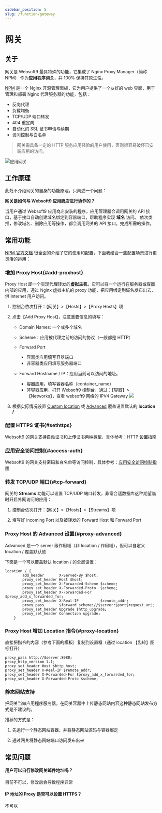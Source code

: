 ```yaml
---
sidebar_position: 5
slug: /function/gateway
---
```


# 网关

## 关于

网关是 Websoft9 最具特殊的功能，它集成了 Nginx Proxy Manager（简称 NPM） 作为**应用程序网关**，并 100% 保持其原生性。  

[NPM](https://nginxproxymanager.com/guide/) 是一个 Nginx 开源管理面板，它为用户提供了一个友好的 web 界面，用于管理和部署 Nginx 代理服务器的功能，包括：

- 反向代理
- 负载均衡
- TCP/UDP 端口转发
- 404 重定向
- 自动化的 SSL 证书申请与续期
- 访问控制与白名单

> 网关需具备一定的 HTTP 服务应用经验的用户使用，否则很容易破坏已安装应用的访问。  

![应用网关](https://libs.websoft9.com/Websoft9/DocsPicture/zh/websoft9/websoft9-gateway-dashboard.png)

## 工作原理

此处不介绍网关的自身的功能原理，只阐述一个问题：

**网关是如何与 Websoft9 应用商店进行协作的？**     

当用户通过 Websoft9 应用商店安装的程序，应用管理器会调用网关的 API 接口，基于接口自动创建域名绑定到容器端口，帮助程序实现 **域名** 访问。 依次类推，修改域名、删除应用等操作，都会调用网关的 API 接口，完成所需的操作。  

## 常用功能

[NPM 官方文档](https://nginxproxymanager.com/guide/) 很全面的介绍了它的使用和配置，下面我结合一些配置场景进行更灵活的运用：

### 增加 Proxy Host{#add-proxhost}

Proxy Host 即一个实现代理转发的**虚拟主机**，它可以将一个运行在服务器或容器内部的应用，通过 Nginx 虚拟主机的 proxy 功能，把应用绑定到域名发布出去，供 Internet 用户访问。  

1. 控制台依次打开：【网关】>【Hosts】>【Proxy Hosts】项

2. 点击【Add Proxy Host】，注意重要信息的填写：

   - Domain Names: 一个或多个域名

   - Scheme：应用被代理之前的访问的协议（一般都是 HTTP）

   - Forward Port
      
     - 容器类应用填写容器端口
     - 非容器类应用填写服务器端口

   - Forward Hostname / IP：应用当前可以访问的地址。
     - 容器应用，填写容器名称（container_name）
     - 非容器应用，打开 Websoft9 控制台，通过：【容器】>【Networks】，查看 websoft9 网络的 IPV4 Gateway
       ![](https://libs.websoft9.com/Websoft9/DocsPicture/zh/websoft9/websoft9-container-gateway.png)

3. 根据实际情况设置 [Custom location](./gateway##proxy-location) 或 [Advanced](./gateway#proxy-advanced) 覆盖设置默认的 **location /**

### 配置 HTTPS 证书{#sethttps}

Websoft9 的网关支持自动证书和上传证书两种类型，具体参考：[HTTP 设置指南](../guide/appsethttps)

### 应用安全访问控制{#access-auth}

Websoft9 的网关支持密码和白名单等访问控制，具体参考：[应用安全访问控制指南](../guide/appauth)

### 转发 TCP/UDP 端口{#tcp-forward}

网关的 **Streams** 功能可以设置 TCP/UDP 端口转发，非常合适数据库这种期望临时开启外网访问的应用：  

1. 控制台依次打开：【网关】>【Hosts】>【Streams】项

2. 填写好 Incoming Port 以及被转发的 Forward Host 和 Forward Port

### Proxy Host 的 Advanced 设置{#proxy-advanced}

Advanced 是一个 server 级作用域（非 location / 作用域），但可以自定义 location / 覆盖默认值

下面是一个可以覆盖默认 location / 的全局设置：  

```
location / {
        add_header       X-Served-By $host;
        proxy_set_header Host $host;
        proxy_set_header X-Forwarded-Scheme $scheme;
        proxy_set_header X-Forwarded-Proto  $scheme;
        proxy_set_header X-Forwarded-For    $proxy_add_x_forwarded_for;
        proxy_set_header X-Real-IP          $remote_addr;
        proxy_pass       $forward_scheme://$server:$port$request_uri;
        proxy_set_header Upgrade $http_upgrade;
        proxy_set_header Connection upgrade;
    }
```

### Proxy Host 增加 Location 指令{#proxy-location}

直接把指令的内容（参考下面的模板）复制到设置框（通过 location 【齿轮】图标打开）

```
proxy_pass http://$server:8080; 
proxy_http_version 1.1;
proxy_set_header Host $http_host;
proxy_set_header X-Real-IP $remote_addr;
proxy_set_header X-Forwarded-For $proxy_add_x_forwarded_for;
proxy_set_header X-Forwarded-Proto $scheme;
```

### 静态网站支持

把网关当做应用程序服务器，在网关容器中上传静态网站内容这种静态网站发布方式是不建议的。  

推荐的方式是：

1. 先运行一个静态网站容器，并将静态网站源码与容器绑定

2. 通过网关将静态网站端口访问发布出来


## 常见问题

#### 用户可以自行修改网关邮件地址吗？

目前不可以，修改后会导致程序异常

#### IP 地址的 Proxy 是否可以设置 HTTPS？

不可以




